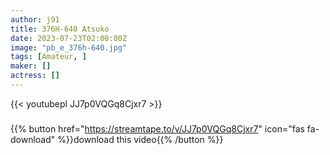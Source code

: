 ```yaml
---
author: j91
title: 376H-640 Atsuko
date: 2023-07-23T02:00:00Z
image: "pb_e_376h-640.jpg"
tags: [Amateur, ]
maker: []
actress: []
---
```



{{< youtubepl JJ7p0VQGq8Cjxr7 >}}
###

{{% button href="https://streamtape.to/v/JJ7p0VQGq8Cjxr7" icon="fas fa-download" %}}download this video{{% /button %}}

